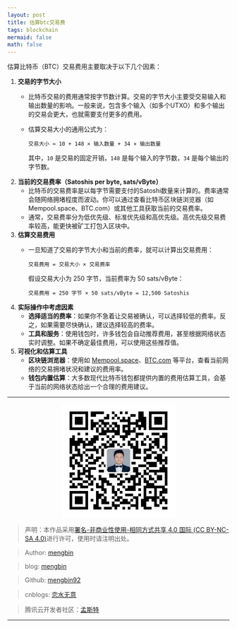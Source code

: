```yaml
---
layout: post
title: 估算btc交易费
tags: blockchain
mermaid: false
math: false
---  
```


估算比特币（BTC）交易费用主要取决于以下几个因素：

1. **交易的字节大小**
   - 比特币交易的费用通常按字节数计算。交易的字节大小主要受交易输入和输出数量的影响。一般来说，包含多个输入（如多个UTXO）和多个输出的交易会更大，也就需要支付更多的费用。
   - 估算交易大小的通用公式为：
  
     ```plaintext
     交易大小 ≈ 10 + 148 × 输入数量 + 34 × 输出数量
     ```

     其中，`10` 是交易的固定开销，`148` 是每个输入的字节数，`34` 是每个输出的字节数。
2. **当前的交易费率（Satoshis per byte, sats/vByte）**
   - 比特币的交易费率是以每字节需要支付的Satoshi数量来计算的。费率通常会随网络拥堵程度而波动。你可以通过查看比特币区块链浏览器（如Mempool.space、BTC.com）或其他工具获取当前的交易费率。
   - 通常，交易费率分为低优先级、标准优先级和高优先级。高优先级交易费率较高，能更快被矿工打包入区块中。
3. **估算交易费用**
   - 一旦知道了交易的字节大小和当前的费率，就可以计算出交易费用：

     ```plaintext
     交易费用 = 交易大小 × 交易费率
     ```

     假设交易大小为 250 字节，当前费率为 50 sats/vByte：

     ```plaintext
     交易费用 = 250 字节 × 50 sats/vByte = 12,500 Satoshis
     ```
4. **实际操作中考虑因素**
   - **选择适当的费率**：如果你不急着让交易被确认，可以选择较低的费率。反之，如果需要尽快确认，建议选择较高的费率。
   - **工具和服务**：使用钱包时，许多钱包会自动推荐费用，甚至根据网络状态实时调整。如果不确定最佳费用，可以使用这些推荐值。
5. **可视化和估算工具**
   - **区块链浏览器**：使用如 [Mempool.space](https://mempool.space/)、[BTC.com](https://btc.com/) 等平台，查看当前网络的交易拥堵状况和建议的费用率。
   - **钱包内置估算**：大多数现代比特币钱包都提供内置的费用估算工具，会基于当前的网络状态给出一个合理的费用建议。

---

<div align="center">
  <img src="../img/qrcode_wechat.jpg" alt="孟斯特">
</div>

> 声明：本作品采用[署名-非商业性使用-相同方式共享 4.0 国际 (CC BY-NC-SA 4.0)](https://creativecommons.org/licenses/by-nc-sa/4.0/deed.zh)进行许可，使用时请注明出处。  

> Author: [mengbin](mengbin1992@outlook.com)  

> blog: [mengbin](https://mengbin.top)  

> Github: [mengbin92](https://mengbin92.github.io/)  

> cnblogs: [恋水无意](https://www.cnblogs.com/lianshuiwuyi/)  

> 腾讯云开发者社区：[孟斯特](https://cloud.tencent.com/developer/user/6649301)  

---
